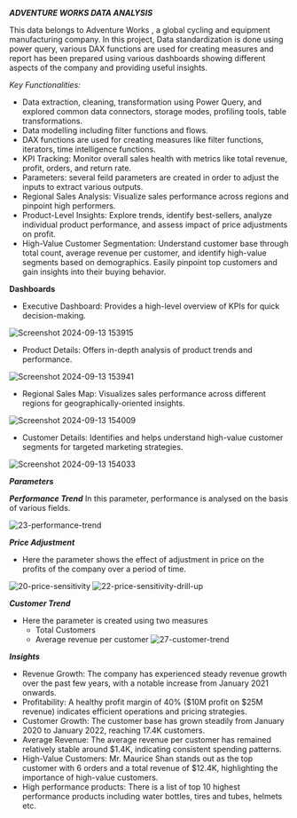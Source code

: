 
***ADVENTURE WORKS DATA ANALYSIS***

This data belongs to Adventure Works , a global cycling and equipment manufacturing company. In this project, Data standardization is done using power query, various DAX functions are used for creating measures and report has been prepared using various dashboards showing different aspects of the company and providing useful insights.













*Key Functionalities:*

* Data extraction, cleaning, transformation using Power Query, and explored common data connectors, storage modes, profiling tools, table transformations.
* Data modelling including filter functions and flows.
* DAX functions are used for creating measures like filter functions, iterators, time intelligence functions.
* KPI Tracking: Monitor overall sales health with metrics like total revenue, profit, orders, and return rate.
* Parameters: several feild parameters are created in order to adjust the inputs to extract various outputs.
* Regional Sales Analysis: Visualize sales performance across regions and pinpoint high performers.
* Product-Level Insights: Explore trends, identify best-sellers, analyze individual product performance, and assess impact of price adjustments on profit.
* High-Value Customer Segmentation: Understand customer base through total count, average revenue per customer, and identify high-value segments based on demographics. Easily pinpoint top customers and gain insights into their buying behavior.



**Dashboards**


* Executive Dashboard: Provides a high-level overview of KPIs for quick decision-making.

![Screenshot 2024-09-13 153915](https://github.com/user-attachments/assets/838bfc63-9556-4fcd-a3bd-79b812b61625)

* Product Details: Offers in-depth analysis of product trends and performance.

![Screenshot 2024-09-13 153941](https://github.com/user-attachments/assets/99c1e45c-3ced-4197-bfc0-c89d90e52e09)

* Regional Sales Map: Visualizes sales performance across different regions for geographically-oriented insights.

![Screenshot 2024-09-13 154009](https://github.com/user-attachments/assets/8febb817-c0c3-4940-b20f-c28955c2ee72)

* Customer Details: Identifies and helps understand high-value customer segments for targeted marketing strategies.

![Screenshot 2024-09-13 154033](https://github.com/user-attachments/assets/0c9538a6-19dd-4c81-84a9-40f437a554b8)


***Parameters***


 ***Performance Trend***
 In this parameter, performance is analysed on the basis of various fields.

![23-performance-trend](https://github.com/user-attachments/assets/03554bce-9a26-4bc5-9cd9-2de649b122ec)


***Price Adjustment***

* Here the parameter shows the effect of adjustment in price on the profits of the company over a period of time.

![20-price-sensitivity](https://github.com/user-attachments/assets/d971b1f3-7233-456c-bc9b-6c52fb9dce89)
![22-price-sensitivity-drill-up](https://github.com/user-attachments/assets/f0282fbf-d0a8-40d7-9003-6cd2b511c42c)

***Customer Trend***

* Here the parameter is created using two measures 
   *  Total Customers
   *  Average revenue per customer
![27-customer-trend](https://github.com/user-attachments/assets/82e4869f-934b-4fab-9045-ef3b72282e3f)



***Insights***
* Revenue Growth: The company has experienced steady revenue growth over the past few years, with a notable increase from January 2021 onwards.
* Profitability: A healthy profit margin of 40% ($10M profit on $25M revenue) indicates efficient operations and pricing strategies.
* Customer Growth: The customer base has grown steadily from January 2020 to January 2022, reaching 17.4K customers.
* Average Revenue: The average revenue per customer has remained relatively stable around $1.4K, indicating consistent spending patterns.
* High-Value Customers: Mr. Maurice Shan stands out as the top customer with 6 orders and a total revenue of $12.4K, highlighting the importance of high-value customers.
* High performance products: There is a list of top 10 highest performance products including water bottles, tires and tubes, helmets etc.

